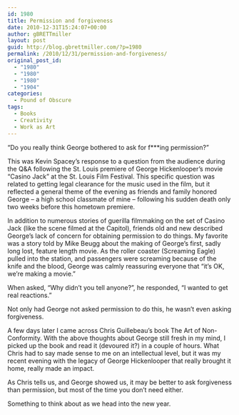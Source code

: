 ```yaml
---
id: 1980
title: Permission and forgiveness
date: 2010-12-31T15:24:07+00:00
author: gBRETTmiller
layout: post
guid: http://blog.gbrettmiller.com/?p=1980
permalink: /2010/12/31/permission-and-forgiveness/
original_post_id:
  - "1980"
  - "1980"
  - "1980"
  - "1904"
categories:
  - Pound of Obscure
tags:
  - Books
  - Creativity
  - Work as Art
---
```

&#8220;Do you really think George bothered to ask for f\***ing permission?&#8221;

This was Kevin Spacey&#8217;s response to a question from the audience during the Q&A following the St. Louis premiere of George Hickenlooper&#8217;s movie &#8220;Casino Jack&#8221; at the St. Louis Film Festival. This specific question was related to getting legal clearance for the music used in the film, but it reflected a general theme of the evening as friends and family honored George &#8211; a high school classmate of mine &#8211; following his sudden death only two weeks before this hometown premiere.

In addition to numerous stories of guerilla filmmaking on the set of Casino Jack (like the scene filmed at the Capitol), friends old and new described George&#8217;s lack of concern for obtaining permission to do things. My favorite was a story told by Mike Beugg about the making of George&#8217;s first, sadly long lost, feature length movie. As the roller coaster (Screaming Eagle) pulled into the station, and passengers were screaming because of the knife and the blood, George was calmly reassuring everyone that &#8220;it&#8217;s OK, we&#8217;re making a movie.&#8221;

When asked, &#8220;Why didn&#8217;t you tell anyone?&#8221;, he responded, &#8220;I wanted to get real reactions.&#8221;

Not only had George not asked permission to do this, he wasn&#8217;t even asking forgiveness.

A few days later I came across Chris Guillebeau&#8217;s book The Art of Non-Conformity. With the above thoughts about George still fresh in my mind, I picked up the book and read it (devoured it?) in a couple of hours. What Chris had to say made sense to me on an intellectual level, but it was my recent evening with the legacy of George Hickenlooper that really brought it home, really made an impact.

As Chris tells us, and George showed us, it may be better to ask forgiveness than permission, but most of the time you don&#8217;t need either.

Something to think about as we head into the new year.